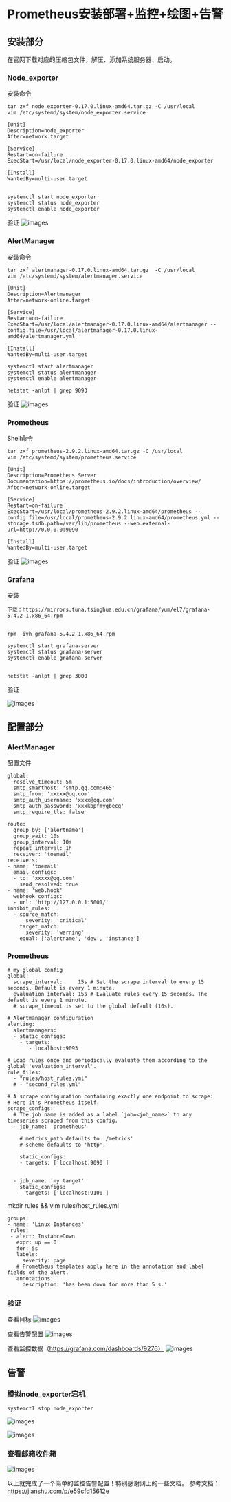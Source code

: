 # Prometheus安装部署+监控+绘图+告警


## 安装部分
在官网下载对应的压缩包文件，解压、添加系统服务器、启动。

### Node_exporter
安装命令

```
tar zxf node_exporter-0.17.0.linux-amd64.tar.gz -C /usr/local
vim /etc/systemd/system/node_exporter.service 

[Unit]
Description=node_exporter
After=network.target

[Service]
Restart=on-failure
ExecStart=/usr/local/node_exporter-0.17.0.linux-amd64/node_exporter

[Install]
WantedBy=multi-user.target


systemctl start node_exporter
systemctl status node_exporter
systemctl enable node_exporter
```

验证
![images](./prometheus/01.png)

### AlertManager

安装命令

```
tar zxf alertmanager-0.17.0.linux-amd64.tar.gz  -C /usr/local
vim /etc/systemd/system/alertmanager.service

[Unit]
Description=Alertmanager
After=network-online.target

[Service]
Restart=on-failure
ExecStart=/usr/local/alertmanager-0.17.0.linux-amd64/alertmanager --config.file=/usr/local/alertmanager-0.17.0.linux-amd64/alertmanager.yml

[Install]
WantedBy=multi-user.target

systemctl start alertmanager
systemctl status alertmanager
systemctl enable alertmanager

netstat -anlpt | grep 9093

```

验证
![images](./prometheus/02.png)


### Prometheus

Shell命令

```
tar zxf prometheus-2.9.2.linux-amd64.tar.gz -C /usr/local
vim /etc/systemd/system/prometheus.service
 
[Unit]
Description=Prometheus Server
Documentation=https://prometheus.io/docs/introduction/overview/
After=network-online.target

[Service]
Restart=on-failure
ExecStart=/usr/local/prometheus-2.9.2.linux-amd64/prometheus --config.file=/usr/local/prometheus-2.9.2.linux-amd64/prometheus.yml --storage.tsdb.path=/var/lib/prometheus --web.external-url=http://0.0.0.0:9090

[Install]
WantedBy=multi-user.target

```


验证
![images](./prometheus/03.png)



### Grafana

安装

```
下载：https://mirrors.tuna.tsinghua.edu.cn/grafana/yum/el7/grafana-5.4.2-1.x86_64.rpm


rpm -ivh grafana-5.4.2-1.x86_64.rpm

systemctl start grafana-server
systemctl status grafana-server
systemctl enable grafana-server


netstat -anlpt | grep 3000
```


验证

![images](./prometheus/06.png)


## 配置部分

### AlertManager

配置文件

```
global:
  resolve_timeout: 5m
  smtp_smarthost: 'smtp.qq.com:465'
  smtp_from: 'xxxxx@qq.com'
  smtp_auth_username: 'xxxx@qq.com'
  smtp_auth_password: 'xxxkbpfmygbecg'
  smtp_require_tls: false

route:
  group_by: ['alertname']
  group_wait: 10s
  group_interval: 10s
  repeat_interval: 1h
  receiver: 'toemail'
receivers:
- name: 'toemail'
  email_configs:
  - to: 'xxxxx@qq.com'
    send_resolved: true
- name: 'web.hook'
  webhook_configs:
  - url: 'http://127.0.0.1:5001/'
inhibit_rules:
  - source_match:
      severity: 'critical'
    target_match:
      severity: 'warning'
    equal: ['alertname', 'dev', 'instance']

```

### Prometheus

```
# my global config
global:
  scrape_interval:     15s # Set the scrape interval to every 15 seconds. Default is every 1 minute.
  evaluation_interval: 15s # Evaluate rules every 15 seconds. The default is every 1 minute.
  # scrape_timeout is set to the global default (10s).

# Alertmanager configuration
alerting:
  alertmanagers:
  - static_configs:
    - targets:
       - localhost:9093

# Load rules once and periodically evaluate them according to the global 'evaluation_interval'.
rule_files:
  - "rules/host_rules.yml"
  # - "second_rules.yml"

# A scrape configuration containing exactly one endpoint to scrape:
# Here it's Prometheus itself.
scrape_configs:
  # The job name is added as a label `job=<job_name>` to any timeseries scraped from this config.
  - job_name: 'prometheus'

    # metrics_path defaults to '/metrics'
    # scheme defaults to 'http'.

    static_configs:
    - targets: ['localhost:9090']


  - job_name: 'my target'
    static_configs:
    - targets: ['localhost:9100']

```

 mkdir rules && vim rules/host_rules.yml
 
 ```
groups:
- name: 'Linux Instances'
  rules:
  - alert: InstanceDown
    expr: up == 0
    for: 5s
    labels:
      severity: page
    # Prometheus templates apply here in the annotation and label fields of the alert.
    annotations:
      description: 'has been down for more than 5 s.'

```

### 验证

查看目标
![images](./prometheus/04.png)

查看告警配置
![images](./prometheus/05.png)

查看监控数据（https://grafana.com/dashboards/9276）
![images](./prometheus/07.png)


## 告警
### 模拟node_exporter宕机
`systemctl stop node_exporter`

![images](./prometheus/08.png)

![images](./prometheus/09.png)
### 查看邮箱收件箱
![images](./prometheus/10.png)


以上就完成了一个简单的监控告警配置！特别感谢网上的一些文档。
参考文档：https://jianshu.com/p/e59cfd15612e
